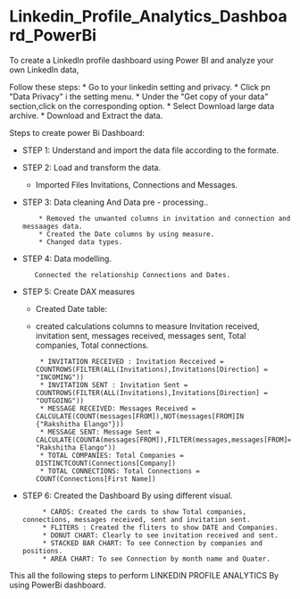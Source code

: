 # Linkedin_Profile_Analytics_Dashboard_PowerBi
To create a LinkedIn profile dashboard using Power BI and analyze your own LinkedIn data, 

Follow these steps:
    * Go to your linkedin setting and privacy.
    * Click pn "Data Privacy" i the setting menu.
    * Under the "Get copy of your data" section,click on the corresponding option.
    * Select Download large data archive.
    * Download and Extract the data.

Steps to create power Bi Dashboard:

* STEP 1: Understand and import the data file according to the formate.
     
* STEP 2: Load and transform the data.
  
     * Imported Files Invitations, Connections and Messages.
          
* STEP 3: Data cleaning And Data pre - processing..
  
          * Removed the unwanted columns in invitation and connection and messaages data.
          * Created the Date columns by using measure.
          * Changed data types.

* STEP 4: Data modelling.
    
         Connected the relationship Connections and Dates.
        
* STEP 5: Create DAX measures

   * Created Date table:

     

    * created calculations columns to measure Invitation received, invitation sent, messages received, messages sent, Total companies, Total connections.

           * INVITATION RECEIVED : Invitation Recceived = COUNTROWS(FILTER(ALL(Invitations),Invitations[Direction] = "INCOMING"))
           * INVITATION SENT : Invitation Sent = COUNTROWS(FILTER(ALL(Invitations),Invitations[Direction] = "OUTGOING"))
           * MESSAGE RECEIVED: Messages Received = CALCULATE(COUNT(messages[FROM]),NOT(messages[FROM]IN {"Rakshitha Elango"}))
           * MESSAGE SENT: Message Sent = CALCULATE(COUNTA(messages[FROM]),FILTER(messages,messages[FROM]= "Rakshitha Elango"))
           * TOTAL COMPANIES: Total Companies = DISTINCTCOUNT(Connections[Company])
           * TOTAL CONNECTIONS: Total Connections = COUNT(Connections[First Name])
            

* STEP 6: Created the Dashboard By using different visual.
  
           * CARDS: Created the cards to show Total companies, connections, messages received, sent and invitation sent.
           * FLITERS : Created the fliters to show DATE and Companies.
           * DONUT CHART: Clearly to see invitation received and sent.
           * STACKED BAR CHART: To see Connection by companies and positions.
           * AREA CHART: To see Connection by month name and Quater.
          
This all the following steps to perform LINKEDIN PROFILE ANALYTICS By using PowerBi dashboard.






